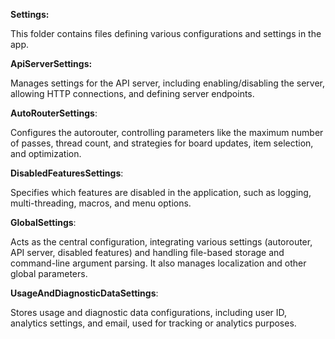 **Settings:**

This folder contains files defining various configurations and settings in the app.

**ApiServerSettings:**

Manages settings for the API server, including enabling/disabling the server, allowing HTTP connections, and defining server endpoints.

**AutoRouterSettings**: 

Configures the autorouter, controlling parameters like the maximum number of passes, thread count, and strategies for board updates, item selection, and optimization.

**DisabledFeaturesSettings**: 

Specifies which features are disabled in the application, such as logging, multi-threading, macros, and menu options.

**GlobalSettings**: 

Acts as the central configuration, integrating various settings (autorouter, API server, disabled features) and handling file-based storage and command-line argument parsing. It also manages localization and other global parameters.

**UsageAndDiagnosticDataSettings**:

Stores usage and diagnostic data configurations, including user ID, analytics settings, and email, used for tracking or analytics purposes.